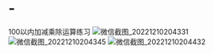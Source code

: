 # -
100以内加减乘除运算练习
![微信截图_20221210204331](https://user-images.githubusercontent.com/45612474/206855796-865e96cd-def1-4dd0-b018-0cad217b9d70.png)
![微信截图_20221210204345](https://user-images.githubusercontent.com/45612474/206855797-14552953-3765-462f-b84a-6af287111ae5.png)
![微信截图_20221210204432](https://user-images.githubusercontent.com/45612474/206855798-0cf10b01-f75a-4ad0-a4d3-f49fcec6a962.png)
